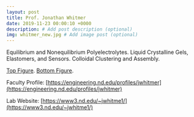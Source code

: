 ```yaml
---
layout: post
title: Prof. Jonathan Whitmer
date: 2019-11-23 00:00:10 +0000
description: # Add post description (optional)
img: whitmer_new.jpg # Add image post (optional)
---
```

Equilibrium and Nonequilibrium Polyelectrolytes. Liquid Crystalline Gels, Elastomers, and Sensors. Colloidal Clustering and Assembly.
<!--more-->

[Top Figure](https://pubs.acs.org/doi/10.1021/acs.jctc.9b00348). [Bottom Figure](https://pubs.rsc.org/en/content/articlelanding/2019/SM/C9SM01395D#!divAbstract). 

Faculty Profile: [https://engineering.nd.edu/profiles/jwhitmer](https://engineering.nd.edu/profiles/jwhitmer)

Lab Website: [https://www3.nd.edu/~jwhitme1/](https://www3.nd.edu/~jwhitme1/)
